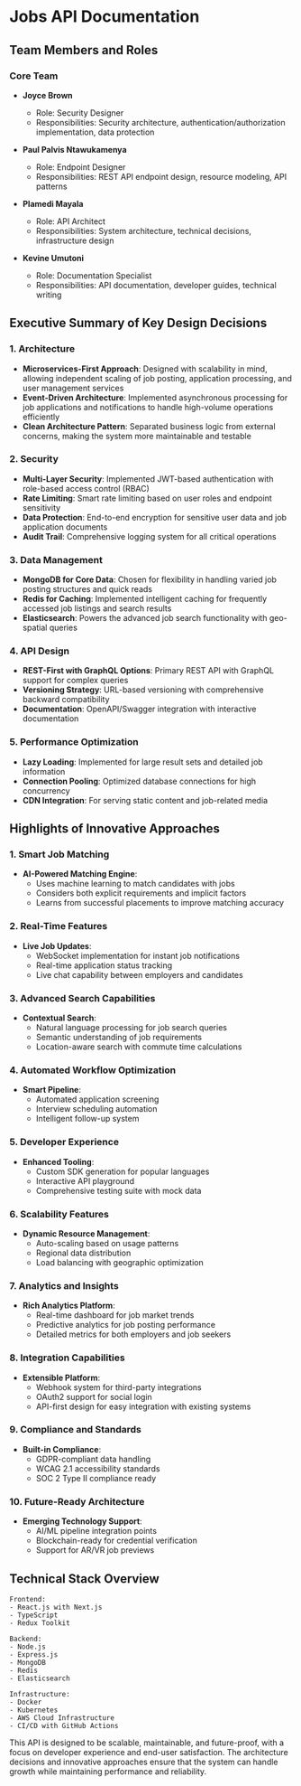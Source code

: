 # Jobs API Documentation

## Team Members and Roles

### Core Team
- **Joyce Brown**
  - Role: Security Designer
  - Responsibilities: Security architecture, authentication/authorization implementation, data protection

- **Paul Palvis Ntawukamenya**
  - Role: Endpoint Designer
  - Responsibilities: REST API endpoint design, resource modeling, API patterns

- **Plamedi Mayala**
  - Role: API Architect
  - Responsibilities: System architecture, technical decisions, infrastructure design

- **Kevine Umutoni**
  - Role: Documentation Specialist
  - Responsibilities: API documentation, developer guides, technical writing

## Executive Summary of Key Design Decisions

### 1. Architecture
- **Microservices-First Approach**: Designed with scalability in mind, allowing independent scaling of job posting, application processing, and user management services
- **Event-Driven Architecture**: Implemented asynchronous processing for job applications and notifications to handle high-volume operations efficiently
- **Clean Architecture Pattern**: Separated business logic from external concerns, making the system more maintainable and testable

### 2. Security
- **Multi-Layer Security**: Implemented JWT-based authentication with role-based access control (RBAC)
- **Rate Limiting**: Smart rate limiting based on user roles and endpoint sensitivity
- **Data Protection**: End-to-end encryption for sensitive user data and job application documents
- **Audit Trail**: Comprehensive logging system for all critical operations

### 3. Data Management
- **MongoDB for Core Data**: Chosen for flexibility in handling varied job posting structures and quick reads
- **Redis for Caching**: Implemented intelligent caching for frequently accessed job listings and search results
- **Elasticsearch**: Powers the advanced job search functionality with geo-spatial queries

### 4. API Design
- **REST-First with GraphQL Options**: Primary REST API with GraphQL support for complex queries
- **Versioning Strategy**: URL-based versioning with comprehensive backward compatibility
- **Documentation**: OpenAPI/Swagger integration with interactive documentation

### 5. Performance Optimization
- **Lazy Loading**: Implemented for large result sets and detailed job information
- **Connection Pooling**: Optimized database connections for high concurrency
- **CDN Integration**: For serving static content and job-related media

## Highlights of Innovative Approaches

### 1. Smart Job Matching
- **AI-Powered Matching Engine**: 
  - Uses machine learning to match candidates with jobs
  - Considers both explicit requirements and implicit factors
  - Learns from successful placements to improve matching accuracy

### 2. Real-Time Features
- **Live Job Updates**:
  - WebSocket implementation for instant job notifications
  - Real-time application status tracking
  - Live chat capability between employers and candidates

### 3. Advanced Search Capabilities
- **Contextual Search**:
  - Natural language processing for job search queries
  - Semantic understanding of job requirements
  - Location-aware search with commute time calculations

### 4. Automated Workflow Optimization
- **Smart Pipeline**:
  - Automated application screening
  - Interview scheduling automation
  - Intelligent follow-up system

### 5. Developer Experience
- **Enhanced Tooling**:
  - Custom SDK generation for popular languages
  - Interactive API playground
  - Comprehensive testing suite with mock data

### 6. Scalability Features
- **Dynamic Resource Management**:
  - Auto-scaling based on usage patterns
  - Regional data distribution
  - Load balancing with geographic optimization

### 7. Analytics and Insights
- **Rich Analytics Platform**:
  - Real-time dashboard for job market trends
  - Predictive analytics for job posting performance
  - Detailed metrics for both employers and job seekers

### 8. Integration Capabilities
- **Extensible Platform**:
  - Webhook system for third-party integrations
  - OAuth2 support for social login
  - API-first design for easy integration with existing systems

### 9. Compliance and Standards
- **Built-in Compliance**:
  - GDPR-compliant data handling
  - WCAG 2.1 accessibility standards
  - SOC 2 Type II compliance ready

### 10. Future-Ready Architecture
- **Emerging Technology Support**:
  - AI/ML pipeline integration points
  - Blockchain-ready for credential verification
  - Support for AR/VR job previews

## Technical Stack Overview
```
Frontend:
- React.js with Next.js
- TypeScript
- Redux Toolkit

Backend:
- Node.js
- Express.js
- MongoDB
- Redis
- Elasticsearch

Infrastructure:
- Docker
- Kubernetes
- AWS Cloud Infrastructure
- CI/CD with GitHub Actions
```

This API is designed to be scalable, maintainable, and future-proof, with a focus on developer experience and end-user satisfaction. The architecture decisions and innovative approaches ensure that the system can handle growth while maintaining performance and reliability. 